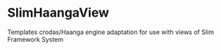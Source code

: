 # SlimHaangaView
Templates crodas/Haanga engine adaptation for use with views of Slim Framework System
